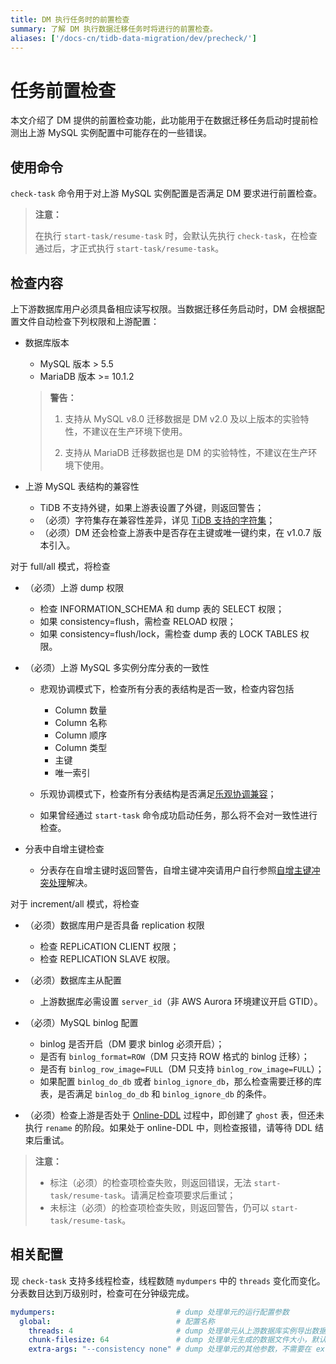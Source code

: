 ```yaml
---
title: DM 执行任务时的前置检查
summary: 了解 DM 执行数据迁移任务时将进行的前置检查。
aliases: ['/docs-cn/tidb-data-migration/dev/precheck/']
---
```


# 任务前置检查

本文介绍了 DM 提供的前置检查功能，此功能用于在数据迁移任务启动时提前检测出上游 MySQL 实例配置中可能存在的一些错误。

## 使用命令

`check-task` 命令用于对上游 MySQL 实例配置是否满足 DM 要求进行前置检查。

> **注意：**
> 
> 在执行 `start-task/resume-task` 时，会默认先执行 `check-task`，在检查通过后，才正式执行 `start-task/resume-task`。

## 检查内容

上下游数据库用户必须具备相应读写权限。当数据迁移任务启动时，DM 会根据配置文件自动检查下列权限和上游配置：

+ 数据库版本

    - MySQL 版本 > 5.5
    - MariaDB 版本 >= 10.1.2

    > **警告：**
    >
    > 1. 支持从 MySQL v8.0 迁移数据是 DM v2.0 及以上版本的实验特性，不建议在生产环境下使用。
    > 
    > 2. 支持从 MariaDB 迁移数据也是 DM 的实验特性，不建议在生产环境下使用。

+ 上游 MySQL 表结构的兼容性

    - TiDB 不支持外键，如果上游表设置了外键，则返回警告；
    - （必须）字符集存在兼容性差异，详见 [TiDB 支持的字符集](/character-set-and-collation.md)；
    - （必须）DM 还会检查上游表中是否存在主键或唯一键约束，在 v1.0.7 版本引入。

对于 full/all 模式，将检查

+ （必须）上游 dump 权限

    - 检查 INFORMATION_SCHEMA 和 dump 表的 SELECT 权限；
    - 如果 consistency=flush，需检查 RELOAD 权限；
    - 如果 consistency=flush/lock，需检查 dump 表的 LOCK TABLES 权限。

+ （必须）上游 MySQL 多实例分库分表的一致性

    + 悲观协调模式下，检查所有分表的表结构是否一致，检查内容包括

        - Column 数量
        - Column 名称
        - Column 顺序
        - Column 类型
        - 主键
        - 唯一索引
    
    + 乐观协调模式下，检查所有分表结构是否满足[乐观协调兼容](https://github.com/pingcap/tiflow/blob/master/dm/docs/RFCS/20191209_optimistic_ddl.md#modifying-column-types)；

    + 如果曾经通过 `start-task` 命令成功启动任务，那么将不会对一致性进行检查。

+ 分表中自增主键检查

    - 分表存在自增主键时返回警告，自增主键冲突请用户自行参照[自增主键冲突处理](/dm/shard-merge-best-practices.md#自增主键冲突处理)解决。

对于 increment/all 模式，将检查

+ （必须）数据库用户是否具备 replication 权限

    - 检查 REPLiCATION CLIENT 权限；
    - 检查 REPLICATION SLAVE 权限。

+ （必须）数据库主从配置

    - 上游数据库必需设置 `server_id`（非 AWS Aurora 环境建议开启 GTID）。

+ （必须）MySQL binlog 配置

    - binlog 是否开启（DM 要求 binlog 必须开启）；
    - 是否有 `binlog_format=ROW`（DM 只支持 ROW 格式的 binlog 迁移）；
    - 是否有 `binlog_row_image=FULL`（DM 只支持 `binlog_row_image=FULL`）；
    - 如果配置 `binlog_do_db` 或者 `binlog_ignore_db`，那么检查需要迁移的库表，是否满足 `binlog_do_db` 和 `binlog_ignore_db` 的条件。

+ （必须）检查上游是否处于 [Online-DDL](/dm/feature-online-ddl.md) 过程中，即创建了 `ghost` 表，但还未执行 `rename` 的阶段。如果处于 online-DDL 中，则检查报错，请等待 DDL 结束后重试。

> **注意：**
>
> + 标注（必须）的检查项检查失败，则返回错误，无法 `start-task/resume-task`。请满足检查项要求后重试；
> + 未标注（必须）的检查项检查失败，则返回警告，仍可以 `start-task/resume-task`。

## 相关配置

现 `check-task` 支持多线程检查，线程数随 `mydumpers` 中的 `threads` 变化而变化。分表数目达到万级别时，检查可在分钟级完成。

```yaml
mydumpers:                           # dump 处理单元的运行配置参数
  global:                            # 配置名称
    threads: 4                       # dump 处理单元从上游数据库实例导出数据和执行前置检查时访问上游的线程数量，默认值为 4，建议不要超过 64。
    chunk-filesize: 64               # dump 处理单元生成的数据文件大小，默认值为 64，单位为 MB
    extra-args: "--consistency none" # dump 处理单元的其他参数，不需要在 extra-args 中配置 table-list，DM 会自动生成

```